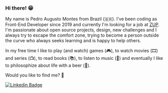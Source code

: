 ### Hi there! 😁

My name is Pedro Augusto Montes from Brazil (🇧🇷). I've been coding as Front-End Developer since 2019 and currently I'm looking for a job at [ZUP](https://zup.com.br). I'm passionate about open source projects, design, new challenges and I always try to escape the comfort zone, trying to become a person outside the curve who always seeks learning and is happy to help others.

In my free time I like to play (and watch) games (:video_game:), to watch movies (🎞️) and series (📺), to read books (📚), to listen to music (🎵) and eventually I like to philosophize about life with a beer (🍺).

Would you like to find me? 💬

[![Linkedin Badge](https://img.shields.io/badge/-LinkedIn-blue?style=flat-square&logo=Linkedin&logoColor=white&link=https://www.linkedin.com/in/mrpmontes/)](https://www.linkedin.com/in/mrpmontes/)
